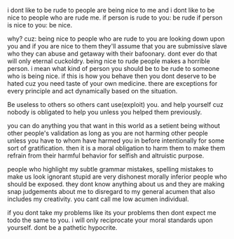 i dont like to be rude to people are being nice to me and i dont like to be nice to people who are rude me.
if person is rude to you: be rude
if person is nice to you: be nice.

why? cuz: being nice to people who are rude to you are looking down upon you and if you are nice to them they'll assume that you are submissive slave who they can abuse and getaway with their bafoonary.
dont ever do that will only eternal cuckoldry.
being nice to rude people makes a horrible person. i mean what kind of person you should be to be rude to someone who is being nice. if this is how you behave then you dont deserve to be hated cuz you need taste
of your own medicine.
there are exceptions for every principle and act dynamically based on the situation.

Be useless to others so others cant use(exploit) you. and help yourself cuz nobody is obligated to help you unless you helped them previously.

you can do anything you that want in this world as a setient being without other people's validation as long as you are not harming other people unless you have to whom have harmed you in before intentionally 
for some sort of gratification. then it is a moral obligation to harm them to make them refrain from their harmful behavior for selfish and altruistic purpose. 

people who highlight my subtle grammar mistakes, spelling mistakes to make us look ignorant stupid are very dishonest morally inferior people who should be exposed. they dont know anything about us and they are 
making snap judgements about me to disregard to my general acumen that also includes my creativity. you cant call me low acumen individual.

if you dont take my problems like its your problems then dont expect me todo the same to you. i will only reciprocate your moral standards upon yourself. dont be a pathetic hypocrite.



